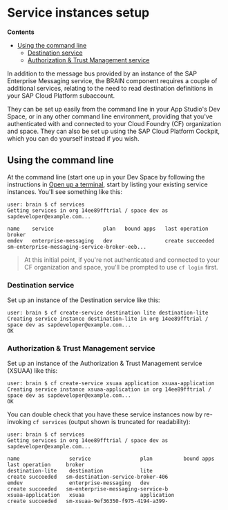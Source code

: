 # Service instances setup

**Contents**

- [Using the command line](#using-the-command-line)
  - [Destination service](#destination-service)
  - [Authorization & Trust Management service](#authorization--trust-management-service)
  
In addition to the message bus provided by an instance of the SAP Enterprise Messaging service, the BRAIN component requires a couple of additional services, relating to the need to read destination definitions in your SAP Cloud Platform subaccount.

They can be set up easily from the command line in your App Studio's Dev Space, or in any other command line environment, providing that you've authenticated with and connected to your Cloud Foundry (CF) organization and space. They can also be set up using the SAP Cloud Platform Cockpit, which you can do yourself instead if you wish.

## Using the command line

At the command line (start one up in your Dev Space by following the instructions in [Open up a terminal](../../usingappstudio#open-up-a-terminal), start by listing your existing service instances. You'll see something like this:

```
user: brain $ cf services
Getting services in org 14ee89fftrial / space dev as sapdeveloper@example.com...

name    service                plan   bound apps   last operation     broker                                                     
emdev   enterprise-messaging   dev                 create succeeded   sm-enterprise-messaging-service-broker-eeb...
```

> At this initial point, if you're not authenticated and connected to your CF organization and space, you'll be prompted to use `cf login` first.

### Destination service

Set up an instance of the Destination service like this:

```
user: brain $ cf create-service destination lite destination-lite
Creating service instance destination-lite in org 14ee89fftrial / space dev as sapdeveloper@example.com...
OK
```

### Authorization & Trust Management service

Set up an instance of the Authorization & Trust Management service (XSUAA) like this:

```
user: brain $ cf create-service xsuaa application xsuaa-application
Creating service instance xsuaa-application in org 14ee89fftrial / space dev as sapdeveloper@example.com...
OK
```

You can double check that you have these service instances now by re-invoking `cf services` (output shown is truncated for readability):

```
user: brain $ cf services
Getting services in org 14ee89fftrial / space dev as sapdeveloper@example.com...

name                service                plan          bound apps   last operation     broker                           
destination-lite    destination            lite                       create succeeded   sm-destination-service-broker-406
emdev               enterprise-messaging   dev                        create succeeded   sm-enterprise-messaging-service-b
xsuaa-application   xsuaa                  application                create succeeded   sm-xsuaa-9ef36350-f975-4194-a399-
```


